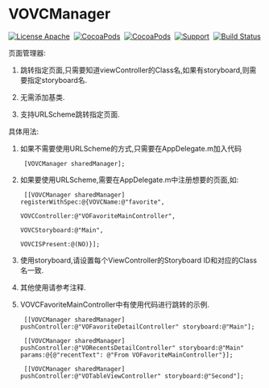 # VOVCManager

[![License Apache](http://img.shields.io/cocoapods/l/VOVCManager.svg?style=flat)](https://raw.githubusercontent.com/pozi119/VOVCManager/master/LICENSE)&nbsp;
[![CocoaPods](http://img.shields.io/cocoapods/v/VOVCManager.svg?style=flat)](http://cocoapods.org/?q=VOVCManager)&nbsp;
[![CocoaPods](http://img.shields.io/cocoapods/p/VOVCManager.svg?style=flat)](http://cocoapods.org/?q=VOVCManager)&nbsp;
[![Support](https://img.shields.io/badge/support-iOS%207%2B%20-blue.svg?style=flat)](https://www.apple.com/nl/ios/)&nbsp;
[![Build Status](https://travis-ci.org/pozi119/VOVCManager.svg?branch=master)](https://travis-ci.org/pozi119/VOVCManager)

页面管理器:

1. 跳转指定页面,只需要知道viewController的Class名,如果有storyboard,则需要指定storyboard名.

2. 无需添加基类.

3. 支持URLScheme跳转指定页面.

具体用法:

1. 如果不需要使用URLScheme的方式,只需要在AppDelegate.m加入代码

    	[VOVCManager sharedManager];
    
2. 如果要使用URLScheme,需要在AppDelegate.m中注册想要的页面,如:

	    [[VOVCManager sharedManager] registerWithSpec:@{VOVCName:@"favorite",
	                                                    VOVCController:@"VOFavoriteMainController",
	                                                    VOVCStoryboard:@"Main",
	                                                    VOVCISPresent:@(NO)}];
                                                    
3. 使用storyboard,请设置每个ViewController的Storyboard ID和对应的Class名一致.

4. 其他使用请参考注释.

5. VOVCFavoriteMainController中有使用代码进行跳转的示例.

		[[VOVCManager sharedManager] pushController:@"VOFavoriteDetailController" storyboard:@"Main"];

		[[VOVCManager sharedManager] pushController:@"VORecentsDetailController" storyboard:@"Main" params:@{@"recentText": @"From VOFavoriteMainController"}];

		[[VOVCManager sharedManager] pushController:@"VOTableViewController" storyboard:@"Second"];



